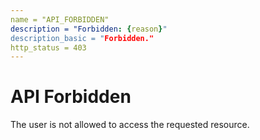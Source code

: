 ```yaml
---
name = "API_FORBIDDEN"
description = "Forbidden: {reason}"
description_basic = "Forbidden."
http_status = 403
---
```


# API Forbidden

The user is not allowed to access the requested resource.
